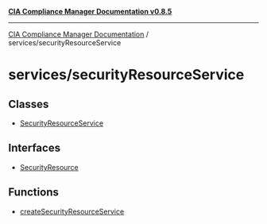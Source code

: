[**CIA Compliance Manager Documentation v0.8.5**](../../README.md)

***

[CIA Compliance Manager Documentation](../../modules.md) / services/securityResourceService

# services/securityResourceService

## Classes

- [SecurityResourceService](classes/SecurityResourceService.md)

## Interfaces

- [SecurityResource](interfaces/SecurityResource.md)

## Functions

- [createSecurityResourceService](functions/createSecurityResourceService.md)
